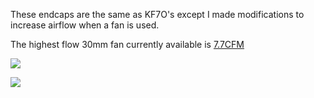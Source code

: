

These endcaps are the same as KF7O's except I made modifications to increase airflow when a fan is used.

The highest flow 30mm fan currently available is [7.7CFM](https://www.digikey.com/en/products/detail/mechatronics-fan-group/MR3010E12B-RSR/7606131)

![](../pictures/endcaps_outside.jpg)

![](../pictures/endcaps_inside.jpg)

